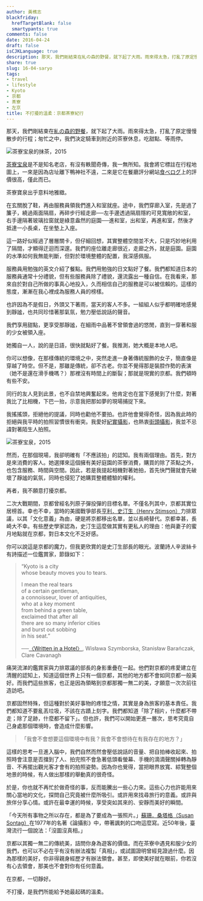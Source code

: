 ```yaml
---
author: 黃樵志
blackfriday:
  hrefTargetBlank: false
  smartypants: true
comments: false
date: 2016-04-24
draft: false
isCJKLanguage: true
description: 那天，我們剛結束在糺の森的野餐，就下起了大雨。雨來得太急，打亂了原定慢慢散步的行程；匆忙之中，我們決定騎車到附近的茶寮休息，吃甜點、等雨停。
share: true
slug: 16-04-saryo
tags:
- travel
- lifestyle
- Kyoto
- 京都
- 茶寮
- 左京
title: 不打擾的溫柔：京都茶寮紀行
---
```


那天，我們剛結束在[糺の森的野餐](https://eternallogger.com/post/16-04-shimogamo/)，就下起了大雨。雨來得太急，打亂了原定慢慢散步的行程；匆忙之中，我們決定騎車到附近的茶寮休息，吃甜點、等雨停。

<!--more-->

![茶寮宝泉的抹茶，2015](https://eternallogger.com/images/2016/16-04-saryo.jpg)

[茶寮宝泉](http://www.housendo.com/housen.html)是不是知名老店，有沒有軼聞奇傳，我一無所知。我會將它標註在行程地圖上，一來是因為店址離下鴨神社不遠，二來是它在餐廳評分網站[食べログ](http://tabelog.com/kyoto/A2601/A260503/26001872/)上的評價很高，僅此而已。

茶寮寶泉出乎意料地雅緻。

在玄關脫了鞋，再由服務員領我們進入和室就座。途中，我們穿廊入室，先是過了簾子，繞過兩面隔扇，再碎步行經走廊──左手邊透過隔扇隱約可見寬敞的和室，右手邊隔著玻璃拉窗就是綠意盎然的庭園──進和室，出和室，再進和室，然後才抵達一小長桌，在坐墊上入座。

這一路好似經過了層層關卡，但仔細回想，其實整體空間並不大，只是巧妙地利用了隔間，才顯得迂迴而深邃。我們的座位離走廊很近，走廊之外，就是庭園。庭園的水準如何我無能判斷，但對於環境整體的配置，我深感佩服。

服務員用勉強的英文介紹了餐點。我們用勉強的日文點好了餐。我們都知道日本的服務員通常十分禮貌，但有些服務員除了禮貌，還流露出一種自信。在我看來，那來自於對自己所做的事真心地投入，久而相信自己的服務是可以被信賴的。這樣的態度，漸漸在我心裡成為服務人員的榜樣。

也許因為不是假日，外頭又下著雨，當天的客人不多。一組組人似乎都明確地感覺到靜謐，也共同珍惜著那氣氛，勉力壓低說話的聲音。

我們享用甜點，更享受那靜謐，在細雨中品著不曾領會過的悠閒，直到一穿著和服的少女被領入座。

她獨自一人，說的是日語，很快就點好了餐。我推測，她大概是本地人吧。

你可以想像，在那樣傳統的環境之中，突然走進一身著傳統服飾的女子，簡直像是穿越了時空。但不是，那雖是傳統，卻不古老。你並不覺得那是裝腔作勢的表演（她不是還在滑手機嗎？）那裡沒有時間上的斷裂；那就是現實的京都。我們頓時有些不安。

同行的友人見到此景，也不自禁地興奮起來。他肯定也在當下感覺到了什麼，對著我比了比相機，下巴一抬，示意我把那如夢的現場捕捉下來。

我搖搖頭，拒絕他的提議，同時也勸他不要拍。也許他會覺得奇怪，因為我此時的拒絕與我平時的拍照習慣很有衝突。我愛好[紀實攝影](https://en.wikipedia.org/wiki/Documentary_photography)，也熱衷[街頭攝影](https://en.wikipedia.org/wiki/Street_photography)，我並不忌諱對著陌生人拍照。

![茶寮宝泉，2015](https://eternallogger.com/images/2016/16-04-saryo-1.jpg)

然而，在那個現場，我卻明確有「不應該拍」的認知。我有兩個理由。首先，對方是來消費的客人。她選擇來這個擁有美好庭園的茶寮消費，購買的除了茶點之外，也包含服務、時間與空間。因此，若是我提起相機對著她拍，首先快門聲就會先破壞了靜謐的氣氛，同時也侵犯了她購買整體體驗的權利。

再者，我不願意打擾京都。

二次大戰期間，京都曾經名列原子彈投彈的目標名單。不僅名列其中，京都其實位居榜首。幸也不幸，當時的美國戰爭部長[亨利．史汀生（Henry Stimson）](http://www.bbc.com/news/world-asia-33755182)力排眾議，以其「文化意義」為由，硬是將京都移出名單，並以長崎替代。京都幸甚，長崎大不幸。有些歷史學家認為，史汀生這麼做其實有更私人的理由：他與妻子的蜜月地點就在京都，對日本文化不乏好感。

你可以說這是京都的魔力，但我更欣賞的是史汀生部長的眼光。波蘭詩人辛波絲卡有詩描述一位鑑賞家，節錄如下：

> “Kyoto is a city  
whose beauty moves you to tears.  
>
> I mean the real tears  
of a certain gentleman,  
a connoisseur, lover of antiquities,  
who at a key moment  
from behind a green table,  
exclaimed that after all  
there are so many inferior cities  
and burst out sobbing  
in his seat.”
> 
> ──[〈Written in a Hotel〉](http://www.amazon.com/Poems-New-Collected-Wislawa-Szymborska-ebook/dp/B00UQXO27I/ref=tmm_kin_swatch_0?_encoding=UTF8&qid=&sr=), Wisława Szymborska, Stanisław Barańczak, Clare Cavanagh

痛哭流涕的鑑賞家與力排眾議的部長的身影重疊在一起。他們對京都的疼愛建立在清醒的認知上，知道這個世界上只有一個京都，其他的地方都不會如同京都一般美好。而我們這些旅客，也正是因為領略到京都那獨一無二的美，才願意一次次前往造訪吧。

京都固然特殊，但這種對於美好事物的疼惜之情，其實是身為旅客的基本責任。我們都知道不要亂丟垃圾，不該在古蹟上刻字。我們都知道「除了相片，什麼都不帶走；除了足跡，什麼都不留下」。但也許，我們可以開始更進一層次，思考究竟自己身處那個環境時，會造成什麼影響。

> 「我會不會想要這個環境中有我？我會不會想待在有我存在的地方？」

這樣的思考一旦進入腦中，我們自然而然會壓低說話的音量、把自拍棒收起來、拍照時會注意是否擋到了人、拍完照不會急著低頭看螢幕、手機的滴滴聲關掉轉為靜音、不再擺出觀光客才會有的拍照姿勢。因為你也覺得，當把眼界放寬、綜覽整個地景的時候，有人做出那樣的舉動真的很奇怪。

於是，你也就不再忙於做奇怪的事，反而能騰出一些心力來。這些心力也許能用來關心當地的文化，探問自己究竟被什麼所吸引。或許用來找尋旅行的意義。或許與旅伴分享心情。或許在最幸運的時候，享受突如其來的、安靜而美好的瞬間。

「今天所有事物之所以存在，都是為了要成為一張照片。」[蘇珊．桑塔格（Susan Sontag）](https://en.wikipedia.org/wiki/Susan_Sontag)在1977年的名著《論攝影》中，帶著諷刺的口吻這麼寫。近50年後，臺灣流行一個說法：「沒圖沒真相。」

京都以其獨一無二的傳統美，詰問你身為遊客的價值。而在茶寮中遇見和服少女的我們，也可以不必在乎有沒有辦法複製「真相」，或試圖證明曾經見證過什麼。因為那樣的美好，你非得親身經歷才有辦法領會。甚至，即使美好就在眼前，你若沒有心去領會，那美也不會對你有任何意義。

在京都，一切靜好。

不打擾，是我們所能給予她最起碼的溫柔。